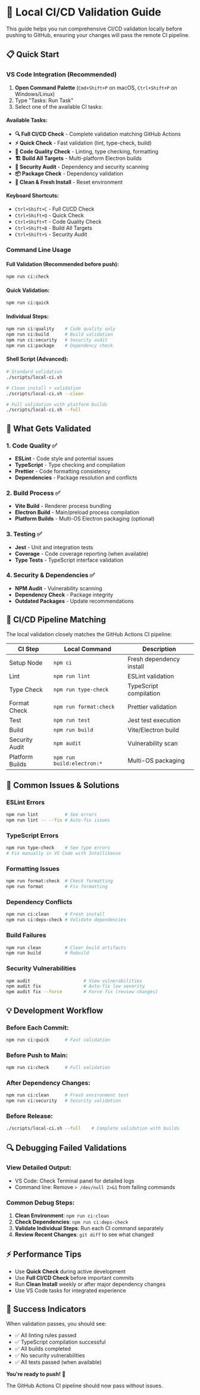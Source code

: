 # 🚀 Local CI/CD Validation Guide

This guide helps you run comprehensive CI/CD validation locally before pushing to GitHub, ensuring your changes will pass the remote CI pipeline.

## 📋 Quick Start

### VS Code Integration (Recommended)

1. **Open Command Palette** (`Cmd+Shift+P` on macOS, `Ctrl+Shift+P` on Windows/Linux)
2. Type "Tasks: Run Task"
3. Select one of the available CI tasks:

#### Available Tasks:

- **🔍 Full CI/CD Check** - Complete validation matching GitHub Actions
- **⚡ Quick Check** - Fast validation (lint, type-check, build)
- **🧪 Code Quality Check** - Linting, type checking, formatting
- **🏗️ Build All Targets** - Multi-platform Electron builds
- **🔐 Security Audit** - Dependency and security scanning
- **📦 Package Check** - Dependency validation
- **🧽 Clean & Fresh Install** - Reset environment

#### Keyboard Shortcuts:

- `Ctrl+Shift+C` - Full CI/CD Check
- `Ctrl+Shift+Q` - Quick Check
- `Ctrl+Shift+T` - Code Quality Check
- `Ctrl+Shift+B` - Build All Targets
- `Ctrl+Shift+S` - Security Audit

### Command Line Usage

#### Full Validation (Recommended before push):

```bash
npm run ci:check
```

#### Quick Validation:

```bash
npm run ci:quick
```

#### Individual Steps:

```bash
npm run ci:quality    # Code quality only
npm run ci:build      # Build validation
npm run ci:security   # Security audit
npm run ci:package    # Dependency check
```

#### Shell Script (Advanced):

```bash
# Standard validation
./scripts/local-ci.sh

# Clean install + validation
./scripts/local-ci.sh --clean

# Full validation with platform builds
./scripts/local-ci.sh --full
```

## 🔧 What Gets Validated

### 1. Code Quality ✅

- **ESLint** - Code style and potential issues
- **TypeScript** - Type checking and compilation
- **Prettier** - Code formatting consistency
- **Dependencies** - Package resolution and conflicts

### 2. Build Process ✅

- **Vite Build** - Renderer process bundling
- **Electron Build** - Main/preload process compilation
- **Platform Builds** - Multi-OS Electron packaging (optional)

### 3. Testing ✅

- **Jest** - Unit and integration tests
- **Coverage** - Code coverage reporting (when available)
- **Type Tests** - TypeScript interface validation

### 4. Security & Dependencies ✅

- **NPM Audit** - Vulnerability scanning
- **Dependency Check** - Package integrity
- **Outdated Packages** - Update recommendations

## 🎯 CI/CD Pipeline Matching

The local validation closely matches the GitHub Actions CI pipeline:

| CI Step         | Local Command              | Description              |
| --------------- | -------------------------- | ------------------------ |
| Setup Node      | `npm ci`                   | Fresh dependency install |
| Lint            | `npm run lint`             | ESLint validation        |
| Type Check      | `npm run type-check`       | TypeScript compilation   |
| Format Check    | `npm run format:check`     | Prettier validation      |
| Test            | `npm run test`             | Jest test execution      |
| Build           | `npm run build`            | Vite/Electron build      |
| Security Audit  | `npm audit`                | Vulnerability scan       |
| Platform Builds | `npm run build:electron:*` | Multi-OS packaging       |

## 🚨 Common Issues & Solutions

### ESLint Errors

```bash
npm run lint          # See errors
npm run lint -- --fix # Auto-fix issues
```

### TypeScript Errors

```bash
npm run type-check    # See type errors
# Fix manually in VS Code with IntelliSense
```

### Formatting Issues

```bash
npm run format:check  # Check formatting
npm run format        # Fix formatting
```

### Dependency Conflicts

```bash
npm run ci:clean      # Fresh install
npm run ci:deps-check # Validate dependencies
```

### Build Failures

```bash
npm run clean         # Clear build artifacts
npm run build         # Rebuild
```

### Security Vulnerabilities

```bash
npm audit                    # View vulnerabilities
npm audit fix                # Auto-fix low severity
npm audit fix --force        # Force fix (review changes)
```

## 💡 Development Workflow

### Before Each Commit:

```bash
npm run ci:quick      # Fast validation
```

### Before Push to Main:

```bash
npm run ci:check      # Full validation
```

### After Dependency Changes:

```bash
npm run ci:clean      # Fresh environment test
npm run ci:security   # Security validation
```

### Before Release:

```bash
./scripts/local-ci.sh --full    # Complete validation with builds
```

## 🔍 Debugging Failed Validations

### View Detailed Output:

- VS Code: Check Terminal panel for detailed logs
- Command line: Remove `> /dev/null 2>&1` from failing commands

### Common Debug Steps:

1. **Clean Environment**: `npm run ci:clean`
2. **Check Dependencies**: `npm run ci:deps-check`
3. **Validate Individual Steps**: Run each CI command separately
4. **Review Recent Changes**: `git diff` to see what changed

## ⚡ Performance Tips

- Use **Quick Check** during active development
- Use **Full CI/CD Check** before important commits
- Run **Clean Install** weekly or after major dependency changes
- Use VS Code tasks for integrated experience

## 🎊 Success Indicators

When validation passes, you should see:

- ✅ All linting rules passed
- ✅ TypeScript compilation successful
- ✅ All builds completed
- ✅ No security vulnerabilities
- ✅ All tests passed (when available)

**You're ready to push!** 🚀

The GitHub Actions CI pipeline should now pass without issues.
